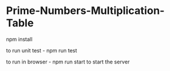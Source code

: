 # Prime-Numbers-Multiplication-Table

npm install


to run unit test - npm run test

to run in browser -
npm run start to start the server
